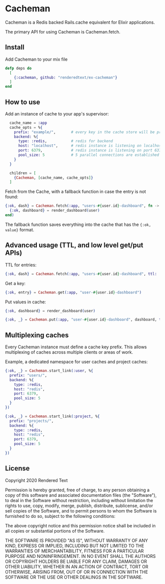 # Cacheman

Cacheman is a Redis backed Rails.cache equivalent for Elixir applications.

The primary API for using Cacheman is Cacheman.fetch.

## Install

Add Cacheman to your mix file

``` elixir
defp deps do
  [
    {:cacheman, github: "renderedtext/ex-cacheman"}
  ]
end
```

## How to use

Add an instance of cache to your app's supervisor:

``` elixir
  cache_name = :app
  cache_opts = %{
    prefix: "example/",       # every key in the cache store will be prefixed with example/
    backend: %{
      type: :redis,           # redis for backend
      host: "localhost",      # redis instance is listening on localhost
      port: 6379,             # redis instance is listening on port 6379
      pool_size: 5            # 5 parallel connections are established to the cache server
    }
  }

  children = [
    {Cacheman, [cache_name, cache_opts]}
  ]
```

Fetch from the Cache, with a fallback function in case the entry is not found:

``` elixir
{:ok, dash} = Cacheman.fetch(:app, "users-#{user.id}-dashboard", fn ->
  {:ok, dashboard} = render_dashboard(user)
end)
```

The fallback function saves everything into the cache that has the
`{:ok, value}` format.

## Advanced usage (TTL, and low level get/put APIs)

TTL for entries:

``` elixir
{:ok, dash} = Cacheman.fetch(:app, "users-#{user.id}-dashboard", ttl: :timer.hours(6), fn -> render_dashboard(user) end)
```

Get a key:

``` elixir
{:ok, entry} = Cacheman.get(:app, "user-#{user.id}-dashboard")
```

Put values in cache:

``` elixir
{:ok, dashboard} = render_dashboard(user)

{:ok, _} = Cacheman.put(:app, "user-#{user.id}-dashboard", dashboard, ttl: :timer.hours(6))
```

## Multiplexing caches

Every Cacheman instance must define a cache key prefix. This allows multiplexing
of caches across multiple clients or areas of work.

Example, a dedicated namespace for user caches and project caches:

``` elixir
{:ok, _} = Cacheman.start_link(:user, %{
  prefix: "users/",
  backend: %{
    type: :redis,
    host: "redis",
    port: 6379,
    pool_size: 5
  }
})

{:ok, _} = Cacheman.start_link(:project, %{
  prefix: "projects/",
  backend: %{
    type: :redis,
    host: "redis",
    port: 6379,
    pool_size: 5
  }
})
```

## License

Copyright 2020 Rendered Text

Permission is hereby granted, free of charge, to any person obtaining a copy of
this software and associated documentation files (the "Software"), to deal in
the Software without restriction, including without limitation the rights to
use, copy, modify, merge, publish, distribute, sublicense, and/or sell copies
of the Software, and to permit persons to whom the Software is furnished to do
so, subject to the following conditions:

The above copyright notice and this permission notice shall be included in all
copies or substantial portions of the Software.

THE SOFTWARE IS PROVIDED "AS IS", WITHOUT WARRANTY OF ANY KIND, EXPRESS OR
IMPLIED, INCLUDING BUT NOT LIMITED TO THE WARRANTIES OF MERCHANTABILITY,
FITNESS FOR A PARTICULAR PURPOSE AND NONINFRINGEMENT. IN NO EVENT SHALL THE
AUTHORS OR COPYRIGHT HOLDERS BE LIABLE FOR ANY CLAIM, DAMAGES OR OTHER
LIABILITY, WHETHER IN AN ACTION OF CONTRACT, TORT OR OTHERWISE, ARISING FROM,
OUT OF OR IN CONNECTION WITH THE SOFTWARE OR THE USE OR OTHER DEALINGS IN THE
SOFTWARE.
